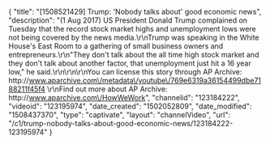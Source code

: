 {
    "title": "[1508521429] Trump: 'Nobody talks about' good economic news",
    "description": "(1 Aug 2017) US President Donald Trump complained on Tuesday that the record stock market highs and unemployment lows were not being covered by the news media.\r\nTrump was speaking in the White House's East Room to a gathering of small business owners and entrepreneurs.\r\n\"They don't talk about the all time high stock market and they don't talk about another factor, that unemployment just hit a 16 year low,\" he said.\r\n\r\n\r\nYou can license this story through AP Archive: http:\/\/www.aparchive.com\/metadata\/youtube\/769e6319a36154499dbe7188211f45f4 \r\nFind out more about AP Archive: http:\/\/www.aparchive.com\/HowWeWork",
    "channelid": "123184222",
    "videoid": "123195974",
    "date_created": "1502052809",
    "date_modified": "1508437370",
    "type": "captivate",
    "layout": "channelVideo",
    "url": "\/c1\/trump-nobody-talks-about-good-economic-news\/123184222-123195974"
}